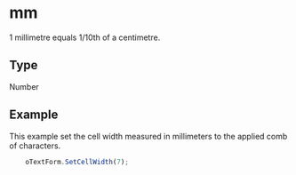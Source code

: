 # mm

1 millimetre equals 1/10th of a centimetre.

## Type

Number

## Example

This example set the cell width measured in millimeters to the applied comb of characters.

```javascript
	oTextForm.SetCellWidth(7);
```